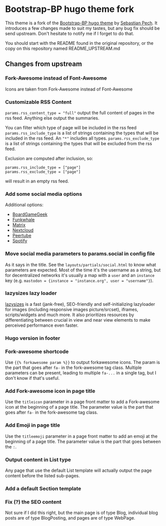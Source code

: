 # Bootstrap-BP hugo theme fork

This theme is a fork of the [Bootstrap-BP hugo theme](https://github.com/spech66/bootstrap-bp-hugo-theme) by [Sebastian Pech](https://www.spech.de). It introduces a few changes made to suit my tastes, but any bug fix should be send upstream. Don't hesitate to notify me if I forget to do that.

You should start with the README found in the original repository, or the copy on this repository named README_UPSTREAM.md

## Changes from upstream

### Fork-Awesome instead of Font-Awesome

Icons are taken from Fork-Awesome instead of Font-Awesome

### Customizable RSS Content

`params.rss_content_type = "full"` output the full content of pages in the rss feed. Anything else output the summaries.

You can filter which type of page will be included in the rss feed
`params.rss_include_type` is a list of strings containing the types that will be included in the rss feed. An `"*"` includes all types.
`params.rss_exclude_type` is a list of strings containing the types that will be excluded from the rss feed.

Exclusion are computed after inclusion, so:
```
params.rss_include_type = ["page"]
params.rss_exclude_type = ["page"]
```
will result in an empty rss feed.

### Add some social media options

Additional options:

- [BoardGameGeek](https://boardgamegeek.com/)
- [Funkwhale](https://funkwhale.audio/)
- [Matrix](https://matrix.org/)
- [Nextcloud](https://nextcloud.com/)
- [Peertube](https://joinpeertube.org/)
- [Spotify](https://open.spotify.com/)

### Move social media parameters to params.social in config file

As it says in the title. See the `layouts/partials/social.html` to know what parameters are expected. Most of the time it's the username as a string, but for decentralized networks it's usually a map with a `user` and an `instance` key (e.g. `mastodon = {instance = "instance.org", user = "username"}`).

### lazysizes lazy loader

[lazysizes](https://github.com/aFarkas/lazysizes) is a fast (jank-free), SEO-friendly and self-initializing lazyloader for images (including responsive images picture/srcset), iframes, scripts/widgets and much more. It also prioritizes resources by differentiating between crucial in view and near view elements to make perceived performance even faster.

### Hugo version in footer

### Fork-awesome shortcode

Use `{{% forkawesome param %}}` to output forkawesome icons. The param is the part that goes after `fa-` in the fork-awesome tag class. Multiple parameters can be present, leading to multiple `fa-...` in a single tag, but I don't know if that's useful.

### Add Fork-awesome icon in page title

Use the `titleicon` parameter in a page front matter to add a Fork-awesome icon at the beginning of a page title. The parameter value is the part that goes after `fa-` in the fork-awesome tag class.

### Add Emoji in page title

Use the `titleemoji` parameter in a page front matter to add an emoji at the beginning of a page title. The parameter value is the part that goes between the `:`.

### Output content in List type

Any page that use the default List template will actually output the page content before the listed sub-pages.

### Add a default Section template

### Fix (?) the SEO content

Not sure if I did this right, but the main page is of type Blog, individual blog posts are of type BlogPosting, and pages are of type WebPage.
